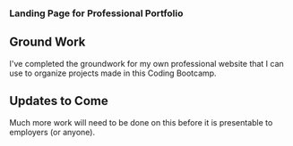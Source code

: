 ### Landing Page for Professional Portfolio

## Ground Work
I've completed the groundwork for my own professional website that I can use to organize projects made in this Coding Bootcamp. 

## Updates to Come
Much more work will need to be done on this before it is presentable to employers (or anyone).
